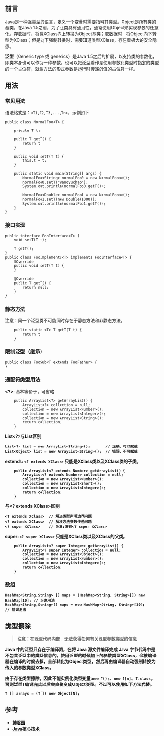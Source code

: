 
## 前言

Java是一种强类型的语言，定义一个变量时需要指明其类型。Object是所有类的基类，在Java 1.5之前，为了让类具有通用性，通常使用Object来实现参数的任意化。存数据时，将类XClass向上转换为Object基类；取数据时，将Object向下转型为XClass；但是向下强制转换时，需要知道类型XClass，存在着极大的安全隐患。

**泛型**（Generic type 或 generics）是Java 1.5之后的扩展，以支持类的参数化，即类本身也可以作为一种参数。也可以把泛型看作是使用参数化类型时指定的类型的一个占位符，就像方法的形式参数是运行时传递的值的占位符一样。

## 用法

### 常见用法

语法格式是：`<T1,T2,T3,...,Tn>`，示例如下

```
public class NormalFoo<T> {

    private T t;

    public T getT() {
        return t;
    }

    public void setT(T t) {
        this.t = t;
    }

    public static void main(String[] args) {
        NormalFoo<String> normalFoo0 = new NormalFoo<>();
        normalFoo0.setT("wangyuchao");
        System.out.println(normalFoo0.getT());

        NormalFoo<Double> normalFoo1 = new NormalFoo<>();
        normalFoo1.setT(new Double(1000));
        System.out.println(normalFoo1.getT());
    }
}
```

### 接口实现

```
public interface FooInterface<T> {
    void setT(T t);

    T getT();
}
public class FooImplements<T> implements FooInterface<T> {
    @Override
    public void setT(T t) {
    }

    @Override
    public T getT() {
        return null;
    }
}
```

### 静态方法

注意：同一个泛型类不可能同时存在于静态方法和非静态方法。

```
    public static <T> T getT(T t) {
        return t;
    }
```

### 限制泛型（继承）

```
public class FooSub<T extends FooFather> {
}
```

### 通配符类型用法

**<?>**: 基本等价于<Object>，可省略

```
    public ArrayList<?> getArrayList() {
        ArrayList<?> collection = null;
        collection = new ArrayList<Number>();
        collection = new ArrayList<Integer>();
        collection = new ArrayList<String>();
        return collection;
    }
```

**List<?>与List<Object>区别**

```
List<?> list = new ArrayList<String>();       // 正确，可以赋值
List<Object> list = new ArrayList<String>();  // 错误，不可赋值
```

**extends**: `<? extends XClass>` 只能是XClass类以及XClass类的子类。

```
    public ArrayList<? extends Number> getArrayList() {
        ArrayList<? extends Number> collection = null;
        collection = new ArrayList<Number>();
        collection = new ArrayList<Short>();
        collection = new ArrayList<Integer>();
        return collection;
    }
```

**<T extends XClass>与<? extends XClass>区别**

```
<T extends XClass>  // 解决类型声明边界问题
<? extends XClass>  // 解决方法参数传递问题
<? super XClass>    // 注意:没有<T super XClass>
```

**super**: `<? super XClass>` 只能是XClass类以及XClass的父类。

```
    public ArrayList<? super Integer> getArrayList() {
        ArrayList<? super Integer> collection = null;
        collection = new ArrayList<Object>();
        collection = new ArrayList<Number>();
        collection = new ArrayList<Integer>();
        return collection;
    }
```

### 数组

```
HashMap<String,String> [] maps = (HashMap<String, String>[]) new HashMap[10]; // 正确用法
HashMap<String,String>[] maps = new HashMap<String, String>[10];              // 错误用法
```

## 类型擦除

> 注意：在泛型代码内部，无法获得任何有关泛型参数类型的信息

Java 中的泛型只存在于编译期，在将 Java 源文件编译完成 Java 字节代码中是不包含泛型中的类型信息的。使用泛型的时候加上的参数类型XClass，会被编译器在编译的时候去掉，全部转化为Object类型，然后再由编译器自动强制转换为传入的参数类型XClass。

由于存在类型擦除，因此不能实例化类型变量:`new T();`、`new T[n]`、`T.class`。否则泛型T编译完成以后会直接变成Object类型。不过可以使用如下方法代替。

```
T [] arrays = (T[]) new Object[N];
```

## 参考

- [博客园](http://www.cnblogs.com/absfree/p/5270883.html)
- [Java核心技术](https://book.douban.com/subject/3146174/)